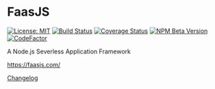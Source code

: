 # FaasJS

[![License: MIT](https://img.shields.io/npm/l/faasjs.svg)](https://github.com/faasjs/faasjs/blob/master/packages/faasjs/LICENSE)
[![Build Status](https://img.shields.io/travis/com/faasjs/faasjs.svg)](https://travis-ci.com/faasjs/faasjs)
[![Coverage Status](https://img.shields.io/codecov/c/github/faasjs/faasjs.svg)](https://codecov.io/gh/faasjs/faasjs)
[![NPM Beta Version](https://img.shields.io/npm/v/faasjs/beta.svg)](https://www.npmjs.com/package/faasjs)
[![CodeFactor](https://www.codefactor.io/repository/github/faasjs/faasjs/badge)](https://www.codefactor.io/repository/github/faasjs/faasjs)

A Node.js Severless Application Framework

https://faasjs.com/

[Changelog](https://github.com/faasjs/faasjs/blob/master/docs/changelog.md)

